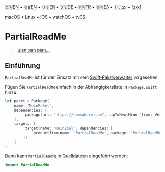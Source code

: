 

[🇨🇦EN](🇨🇦EN%20Read%20Me.md) • [🇬🇧EN](🇬🇧EN%20Read%20Me.md) • [🇺🇸EN](🇺🇸EN%20Read%20Me.md) • [🇩🇪DE](🇩🇪DE%20Lies%20mich.md) • [🇫🇷FR](🇫🇷FR%20Lisez%20moi.md) • [🇬🇷ΕΛ](🇬🇷ΕΛ%20Με%20διαβάστε.md) • [🇮🇱עב](🇮🇱עב%20קרא%20אותי.md) • [[zxx]]([zxx]%20Read%20Me.md) <!--Skip in Jazzy-->

macOS • Linux • iOS • watchOS • tvOS

# PartialReadMe

> [Blah blah blah...](https://www.biblegateway.com/passage/?search=Chapter+1&version=SBLGNT;SCH2000)

## Einführung

`PartialReadMe` ist für den Einsatz mit dem [Swift‐Paketverwalter](https://swift.org/package-manager/) vorgesehen.

Fügen Sie `PartialReadMe` einfach in der Abhängigkeitsliste in `Package.swift` hinzu:

```swift
let paket = Package(
    name: "MeinPaket",
    dependencies: [
        .package(url: "https://somewhere.com", .upToNextMinor(from: Version(0, 1, 0))),
    ],
    targets: [
        .target(name: "MeinZiel", dependencies: [
            .productItem(name: "PartialReadMe", package: "PartialReadMe"),
        ])
    ]
)
```

Dann kann `PartialReadMe` in Quelldateien eingeführt werden:

```swift
import PartialReadMe
```
